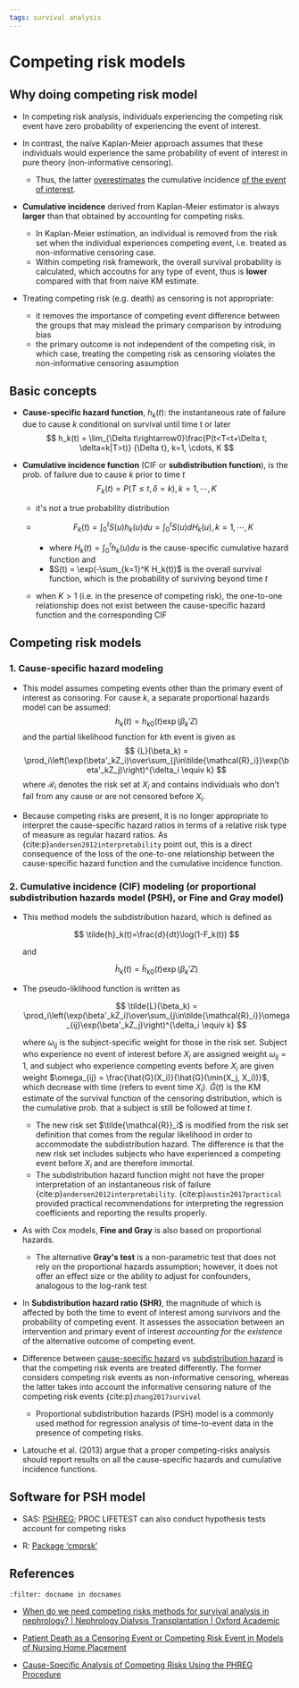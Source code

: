 ```yaml
---
tags: survival analysis
---
```


# Competing risk models

## Why doing competing risk model

- In competing risk analysis, individuals experiencing the competing risk event have zero probability of experiencing the event of interest. 
- In contrast, the naïve Kaplan-Meier approach assumes that these individuals would experience the same probability of event of interest in pure theory (non-informative censoring). 
  - Thus, the latter <u>overestimates</u> the cumulative incidence <u>of the event of interest</u>. 

- **Cumulative incidence** derived from Kaplan-Meier estimator is always **larger** than that obtained by accounting for competing risks. 
  - In Kaplan-Meier estimation, an individual is removed from the risk set when the individual experiences competing event, i.e. treated as non-informative censoring case. 
  - Within competing risk framework, the overall survival probability is calculated, which accoutns for any type of event,  thus is **lower** compared with that from naive KM estimate.
- Treating competing risk (e.g. death) as censoring is not appropriate:
  - it removes the importance of competing event difference between the groups that may mislead the primary comparison by introduing bias
  - the primary outcome is not independent of the competing risk, in which case, treating the competing risk as censoring violates the non-informative censoring assumption

## Basic concepts

- **Cause-specific hazard function**, $h_k(t)$: the instantaneous rate of failure due to cause $k$ conditional on survival until time t or later
  $$
  h_k(t) = \lim_{\Delta t\rightarrow0}\frac{P(t<T<t+\Delta t, \delta=k|T>t)} {\Delta t}, k=1, \cdots, K
  $$

- **Cumulative incidence function** (CIF or **subdistribution function**), is the prob. of failure due to cause $k$ prior to time $t$
  $$
  F_k(t)=P(T\le t, \delta = k), k = 1, \cdots, K
  $$

  - it's not a true probability distribution

  - $$
    F_k(t) = \int_0^tS(u)h_k(u)du = \int_0^t S(u)dH_k(u), k = 1, \cdots, K
    $$

    - where $H_k(t) = \int_0^t h_k(u)du$ is the cause-specific cumulative hazard function and 
    - $S(t) = \exp(-\sum_{k=1}^K H_k(t))$ is the overall survival function, which is the probability of surviving beyond time $t$

  - when $K > 1$ (i.e. in the presence of competing risk), the one-to-one relationship does not exist between the cause-specific hazard function and the corresponding CIF

## Competing risk models

### 1. Cause-specific hazard modeling

- This model assumes competing events other than the primary event of interest as consoring. For cause $k$, a separate proportional hazards model can be assumed:
  $$
  h_k(t)={h}_{k0}(t)\exp(\beta_k'Z)
  $$
  and the partial likelihood function for $k$th event is given as
  $$
  {L}(\beta_k) = \prod_i\left(\exp(\beta'_kZ_i)\over\sum_{j\in\tilde{\mathcal{R}_i}}\exp(\beta'_kZ_j)\right)^{\delta_i \equiv k}
  $$
  where $\mathcal{R}_i$ denotes the risk set at $X_i$ and contains individuals who don't fail from any cause or are not censored before $X_i$.

- Because competing risks are present, it is no longer appropriate to interpret the cause-specific hazard ratios in terms of a relative risk type of measure as regular hazard ratios. As {cite:p}`andersen2012interpretability` point out, this is a direct consequence of the loss of the one-to-one relationship between the cause-specific hazard function and the cumulative incidence function.

### 2. Cumulative incidence (CIF) modeling (or proportional subdistribution hazards model (PSH), or Fine and Gray model)

- This method models the subdistribution hazard, which is defined as 
  
  $$
  \tilde{h}_k(t)=\frac{d}{dt}\log(1-F_k(t))
  $$

  and 

  $$
  \tilde{h}_k(t)=\tilde{h}_{k0}(t)\exp(\beta_k'Z)
  $$

- The pseudo-liklihood function is written as 
  
  $$
  \tilde{L}(\beta_k) = \prod_i\left(\exp(\beta'_kZ_i)\over\sum_{j\in\tilde{\mathcal{R}_i}}\omega_{ij}\exp(\beta'_kZ_j)\right)^{\delta_i \equiv k}
  $$

  where $\omega_{ij}$ is the subject-specific weight for those in the risk set. Subject who experience no event of interest before $X_i$ are assigned weight $\omega_{ij} =1$, and subject who experience competing events before $X_i$ are given weight $\omega_{ij} = \frac{\hat{G}(X_i)}{\hat{G}(\min(X_j, X_i))}$, which decrease with time (refers to event time $X_i$). $\hat{G}(t)$ is the KM estimate of the survival function of the censoring distribution, which is the cumulative prob. that a subject is still be followed at time $t$.

  - The new risk set $\tilde{\mathcal{R}}_i$ is modified from the risk set definition that comes from the regular likelihood in order to accommodate the subdistribution hazard. The difference is that the new risk set includes subjects who have experienced a competing event before $X_i$ and are therefore immortal.
  - The subdistribution hazard function might not have the proper interpretation of an instantaneous risk of failure {cite:p}`andersen2012interpretability`. {cite:p}`austin2017practical` provided practical recommendations for interpreting the regression coefficients and reporting the results properly.

- As with Cox models, **Fine and Gray** is also based on proportional hazards. 

  - The alternative **Gray's test** is a non-parametric test that does not rely on the proportional hazards assumption; however, it does not offer an effect size or the ability to adjust for confounders, analogous to the log-rank test

- In **Subdistribution hazard ratio (SHR)**, the magnitude of which is affected by both the time to event of interest among survivors and the probability of competing event. It assesses the association between an intervention and primary event of interest *accounting for the existence* of the alternative outcome of competing event. 

- Difference between <u>cause-specific hazard</u> vs <u>subdistribution hazard</u> is that the competing risk events are treated differently. The former considers competing risk events as non-informative censoring, whereas the latter takes into account the informative censoring nature of the competing risk events {cite:p}`zhang2017survival`

  - Proportional subdistribution hazards (PSH) model is a commonly used method for regression analysis of time-to-event data in the presence of competing risks.
- Latouche et al. (2013) argue that a proper competing-risks analysis should report results on all the cause-specific hazards and cumulative incidence functions.


## Software for PSH model

- SAS: [PSHREG](https://cemsiis.meduniwien.ac.at/en/kb/science-research/software/statistical-software/pshreg/); PROC LIFETEST can also conduct hypothesis tests account for competing risks

- R: [Package ‘cmprsk’](https://cran.r-project.org/web/packages/cmprsk/cmprsk.pdf)



## References

```{bibliography}
:filter: docname in docnames
```

- [When do we need competing risks methods for survival analysis in nephrology? \| Nephrology Dialysis Transplantation | Oxford Academic](https://academic.oup.com/ndt/article/28/11/2670/1823847)

- [Patient Death as a Censoring Event or Competing Risk Event in Models of Nursing Home Placement](https://www.ncbi.nlm.nih.gov/pmc/articles/PMC2811964/)

- [Cause-Specific Analysis of Competing Risks Using the PHREG Procedure](https://www.sas.com/content/dam/SAS/support/en/sas-global-forum-proceedings/2018/2159-2018.pdf)

